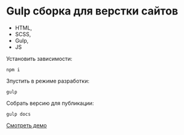 # Gulp сборка для верстки сайтов

- HTML,
- SCSS,
- Gulp,
- JS


Установить зависимости:
```
npm i
```

Зпустить в режиме разработки:
```
gulp
```

Собрать версию для публикации:
```
gulp docs
```

[Смотреть демо](https://bgocean.github.io)
